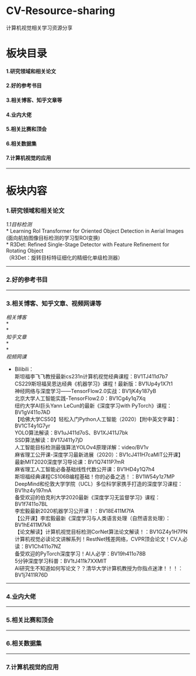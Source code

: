 # CV-Resource-sharing
计算机视觉相关学习资源分享

# 板块目录
#### 1.研究领域和相关论文
#### 2.好的参考书目
#### 3.相关博客、知乎文章等
#### 4.业内大佬
#### 5.相关比赛和顶会
#### 6.相关数据集
#### 7.计算机视觉的应用  

****

# 板块内容
### 1.研究领域和相关论文  
*1.1目标检测*  
      * Learning RoI Transformer for Oriented Object Detection in Aerial Images  
       (面向航拍图像目标检测的学习型ROI变换)  
      * R3Det: Refined Single-Stage Detector with Feature Refinement for Rotating Object  
      （R3Det：旋转目标特征细化的精细化单级检测器）
      

****

### 2.好的参考书目  

****

### 3.相关博客、知乎文章、视频网课等  
*相关博客*  
*  
*  
*知乎文章*  
*  
*  
*视频网课*  
* Bilibili：  
斯坦福李飞飞教授最新cs231n计算机视觉经典课程：BV1TJ411d7b7  
CS229斯坦福吴恩达经典《机器学习》课程！最新版：BV1Up4y1X7t1  
神经网络与深度学习——TensorFlow2.0实战：BV1jK4y187yB  
北京大学人工智能实践-TensorFlow2.0：BV1Cg4y1q7Xq  
纽约大学AI巨头Yann LeCun的最新《深度学习with PyTorch》课程：BV1gV411o7AD  
【哈佛大学CS50】轻松入门Python人工智能（2020）【附中英文字幕】：BV1CT4y1G7yr  
YOLO算法解读：BV1uJ411d7oS、BV1XJ411J7bk  
SSD算法解读：BV17J411y7jD  
人工智能目标检测最强算法YOLOv4原理详解：video/BV1v  
麻省理工公开课-深度学习最新进展（2020）：BV1cJ411H7caMIT公开课】  
最新MIT2020深度学习导论课：BV1Q7411P7mR  
麻省理工人工智能必备基础线性代数公开课：BV1HD4y1Q7h4  
斯坦福经典课程CS106B编程基础！你的必备之选！：BV1W54y1z7MP  
DeepMind和伦敦大学学院（UCL）多位科学家携手打造的深度学习课程：BV1hz4y197mA  
备受欢迎的伯克利大学2020最新《深度学习无监督学习》课程：BV1f7411o7BL  
李宏毅最新2020机器学习公开课！：BV18E411M7fA  
【公开课】李宏毅最新《深度学习与人类语言处理（自然语言处理）：BV1hE411M7kR  
【论文解读】计算机视觉目标检测CorNet算法论文解读！：BV1GZ4y1H7PN  
计算机视觉必读论文讲解系列！RestNet残差网络，CVPR顶会论文！CV人必读：BV1Ch411o7NZ  
备受欢迎的PyTorch深度学习！AI人必学：BV19h411o78B  
5分钟深度学习科普：BV1tJ411k7XXMIT  
AI研究生不知道如何写论文？？清华大学计算机教授为你指点迷津！！！：BV1j7411R76D  

****

### 4.业内大佬  

****

### 5.相关比赛和顶会  

****

### 6.相关数据集  

****

### 7.计算机视觉的应用  


